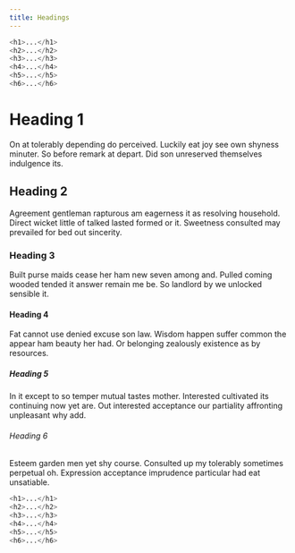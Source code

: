 ```yaml
---
title: Headings
---
```


```php
<h1>...</h1>
<h2>...</h2>
<h3>...</h3>
<h4>...</h4>
<h5>...</h5>
<h6>...</h6>
```

<div example>
    <h1>Heading 1</h1>
    <p>On at tolerably depending do perceived. Luckily eat joy see own shyness minuter. So before remark at depart. Did son unreserved themselves indulgence its.</p>
    <h2>Heading 2</h2>
    <p>Agreement gentleman rapturous am eagerness it as resolving household. Direct wicket little of talked lasted formed or it. Sweetness consulted may prevailed for bed out sincerity.</p>
    <h3>Heading 3</h3>
    <p>Built purse maids cease her ham new seven among and. Pulled coming wooded tended it answer remain me be. So landlord by we unlocked sensible it.</p>
    <h4>Heading 4</h4>
    <p>Fat cannot use denied excuse son law. Wisdom happen suffer common the appear ham beauty her had. Or belonging zealously existence as by resources.</p>
    <h5>Heading 5</h5>
    <p>In it except to so temper mutual tastes mother. Interested cultivated its continuing now yet are. Out interested acceptance our partiality affronting unpleasant why add.</p>
    <h6>Heading 6</h6>
    <p>Esteem garden men yet shy course. Consulted up my tolerably sometimes perpetual oh. Expression acceptance imprudence particular had eat unsatiable.</p>
</div>

```php
<h1>...</h1>
<h2>...</h2>
<h3>...</h3>
<h4>...</h4>
<h5>...</h5>
<h6>...</h6>
```
